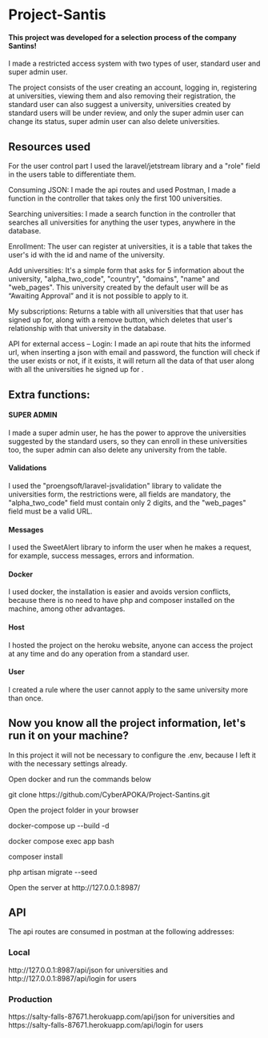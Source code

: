  <h1> Project-Santis </h1>
<h4> This project was developed for a selection process of the company Santins! </h4>
<p>I made a restricted access system with two types of user, standard user and super admin user.</p>
<p> The project consists of the user creating an account, logging in, registering at universities, viewing them and also removing their registration, the standard user can also suggest a university, universities created by standard users will be under review, and only the super admin user can change its status, super admin user can also delete universities. </p>
<h2>Resources used</h2>
<p>For the user control part I used the laravel/jetstream library and a "role" field in the users table to differentiate them.</p>
<p>Consuming JSON: I made the api routes and used Postman, I made a function in the controller that takes only the first 100 universities.</p>
<p>Searching universities: I made a search function in the controller that searches all universities for anything the user types, anywhere in the database.</p>
<p>Enrollment: The user can register at universities, it is a table that takes the user's id with the id and name of the university. </p>
<p>Add universities: It's a simple form that asks for 5 information about the university, "alpha_two_code", "country", "domains", "name" and "web_pages". This university created by the default user will be as “Awaiting Approval” and it is not possible to apply to it.</p>
<p>My subscriptions: Returns a table with all universities that that user has signed up for, along with a remove button, which deletes that user's relationship with that university in the database.</p>
<p>API for external access – Login: I made an api route that hits the informed url, when inserting a json with email and password, the function will check if the user exists or not, if it exists, it will return all the data of that user along with all the universities he signed up for .</p>

<h2>Extra functions: </h2>
<h4>SUPER ADMIN</h4>
<p>I made a super admin user, he has the power to approve the universities suggested by the standard users, so they can enroll in these universities too, the super admin can also delete any university from the table.</p>
<h4>Validations</h4>
<p>I used the "proengsoft/laravel-jsvalidation" library to validate the universities form, the restrictions were, all fields are mandatory, the "alpha_two_code" field must contain only 2 digits, and the "web_pages" field must be a valid URL.</p>

<h4>Messages</h4>
<p>I used the SweetAlert library to inform the user when he makes a request, for example, success messages, errors and information.</p>

<h4>Docker</h4>
<p>I used docker, the installation is easier and avoids version conflicts, because there is no need to have php and composer installed on the machine, among other advantages.</p>

<h4>Host</h4>
<p>I hosted the project on the heroku website, anyone can access the project at any time and do any operation from a standard user.</p>


<h4>User</h4>
<p>I created a rule where the user cannot apply to the same university more than once.</p>

<h2>Now you know all the project information, let's run it on your machine?</h2>
<p>In this project it will not be necessary to configure the .env, because I left it with the necessary settings already.</p>
<p>Open docker and run the commands below</p>
<p>git clone https://github.com/CyberAPOKA/Project-Santins.git</p>
<p>Open the project folder in your browser</p>
<p>docker-compose up --build -d</p>
<p>docker compose exec app bash</p>
<p>composer install</p>
<p>php artisan migrate --seed</p>
<p>Open the server at http://127.0.0.1:8987/</p>
<h2>API</h2>
<p>The api routes are consumed in postman at the following addresses:</p>
<h3>Local</h3>
<p>http://127.0.0.1:8987/api/json for universities and http://127.0.0.1:8987/api/login for users</p>
<h3>Production</h3>
<p>https://salty-falls-87671.herokuapp.com/api/json for universities and https://salty-falls-87671.herokuapp.com/api/login for users</p>

